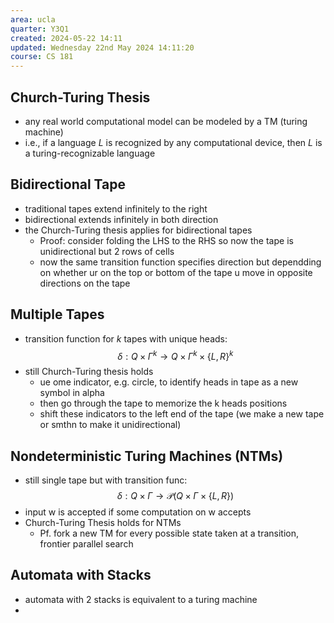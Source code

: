 ```yaml
---
area: ucla
quarter: Y3Q1
created: 2024-05-22 14:11
updated: Wednesday 22nd May 2024 14:11:20
course: CS 181
---
```

## Church-Turing Thesis
- any real world computational model can be modeled by a TM (turing machine)
- i.e., if a language $L$ is recognized by any computational device, then $L$ is a turing-recognizable language
## Bidirectional Tape
- traditional tapes extend infinitely to the right
- bidirectional extends infinitely in both direction
- the Church-Turing thesis applies for bidirectional tapes
	- Proof: consider folding the LHS to the RHS so now the tape is unidirectional but 2 rows of cells
	- now the same transition function specifies direction but dependding on whether ur on the top or bottom of the tape u move in opposite directions on the tape
## Multiple Tapes
- transition function for $k$ tapes with unique heads: $$\delta:Q\times \Gamma^k\to Q\times\Gamma^k\times\{L,R\}^k$$
- still Church-Turing thesis holds
	- ue ome indicator, e.g. circle, to identify heads in tape as a new symbol in alpha
	- then go through the tape to memorize the k heads positions
	- shift these indicators to the left end of the tape (we make a new tape or smthn to make it unidirectional)
## Nondeterministic Turing Machines (NTMs)
- still single tape but with transition func: $$\delta:Q\times\Gamma\to\mathcal P\big( Q\times\Gamma\times\{L,R\}\big)$$
- input w is accepted if some computation on w accepts
- Church-Turing Thesis holds for NTMs
	- Pf. fork a new TM for every possible state taken at a transition, frontier parallel search
## Automata with Stacks
- automata with 2 stacks is equivalent to a turing machine
- 
